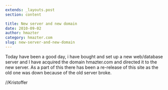 ```yaml
---
extends: _layouts.post
section: content

title: New server and new domain
date: 2010-09-02
author: hmazter
category: hmazter.com
slug: new-server-and-new-domain
---
```


Today have been a good day, i have bought and set up a new web/database
server and I have acquired the domain hmazter.com and directed it to the
new server. As a part of this there has been a re-release of this site
as the old one was down because of the old server broke.

//Kristoffer

